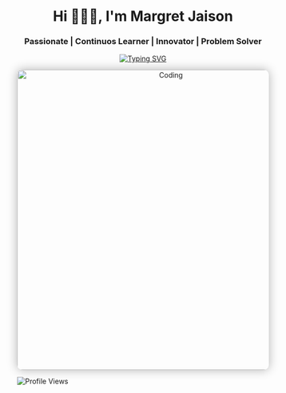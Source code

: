 <h1 align="center">Hi 🙋🏻‍♀️, I'm Margret Jaison</h1> <h3 align="center">Passionate | Continuos Learner | Innovator | Problem Solver</h3> <p align="center"> <a href="https://git.io/typing-svg"> <img src="https://readme-typing-svg.herokuapp.com?duration=10000&center=true&vCenter=true&width=1000&height=50&lines=Welcome+to+my+GitHub+page!+I'm+Margret+Jaison." alt="Typing SVG" /> </a> </p> <div align="center"> <img alt="Coding" width="600" style="border-radius: 10px; box-shadow: 0px 0px 20px rgba(0, 0, 0, 0.3);" src="https://media.giphy.com/media/v1.Y2lkPTc5MGI3NjExN3FoZTR3OWlsNWx0aWljODZucXk5N2czemxzdGJlZmZwdm40cWJwNiZlcD12MV9naWZzX3NlYXJjaCZjdD1n/ZVik7pBtu9dNS/giphy.gif" alt="Coding Animation"> </div> <p align="left"> <img src="https://komarev.com/ghpvc/?username=Margret-Jaison&label=Profile%20views&color=0e75b6&style=flat" alt="Profile Views" /> </p>
